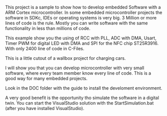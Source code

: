 This project is a sample to show how to develop embedded Software with a ARM Cortex microcontroller.
In some embedded microcontroller projects the software in SDKc, IDEs or operating systems is very big. 3 Million or more lines of code is the rule.
Mostly you can write software with the same functionality in less than millions of code.

This example show you the using of RCC with PLL, ADC with DMA, Usart, Timer PWM for digital LED with DMA and SPI for the NFC chip ST25R3916.
With only 2400 line of code in C-Files.

This is a little cutout of a wallbox project for charging cars.

I will show you that you can develop microcontroller with very small software, where every team member know every line of code.
This is a good way for many embedded projects.

Look in the DOC folder with the guide to install the develoment environment.

A very good benefit is the opportunity tho simulate the software in a digital twin. You can start the VisualStudio solution with the StartSimulation.bat (after you have installed VisualStudio).
